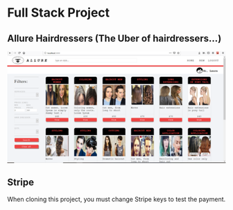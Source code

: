 # Full Stack Project

## Allure Hairdressers (The Uber of hairdressers...)

![preview](screenshots/mainContent.png)

## Stripe

When cloning this project, you must change Stripe keys to test the payment.
